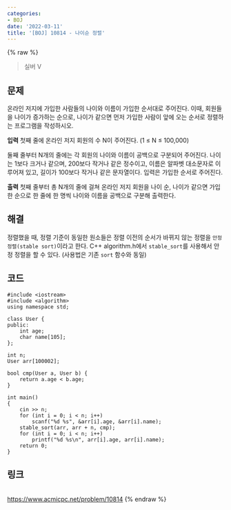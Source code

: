 ```yaml
---
categories:
- BOJ
date: '2022-03-11'
title: '[BOJ] 10814 - 나이순 정렬'
---
```


{% raw %}
> 실버 V<br>

## 문제
온라인 저지에 가입한 사람들의 나이와 이름이 가입한 순서대로 주어진다. 이때, 회원들을 나이가 증가하는 순으로, 나이가 같으면 먼저 가입한 사람이 앞에 오는 순서로 정렬하는 프로그램을 작성하시오.

**입력**
첫째 줄에 온라인 저지 회원의 수 N이 주어진다. (1 ≤ N ≤ 100,000)

둘째 줄부터 N개의 줄에는 각 회원의 나이와 이름이 공백으로 구분되어 주어진다. 나이는 1보다 크거나 같으며, 200보다 작거나 같은 정수이고, 이름은 알파벳 대소문자로 이루어져 있고, 길이가 100보다 작거나 같은 문자열이다. 입력은 가입한 순서로 주어진다.

**출력**
첫째 줄부터 총 N개의 줄에 걸쳐 온라인 저지 회원을 나이 순, 나이가 같으면 가입한 순으로 한 줄에 한 명씩 나이와 이름을 공백으로 구분해 출력한다.

##  해결
정렬했을 때, 정렬 기준이 동일한 원소들은 정렬 이전의 순서가 바뀌지 않는 정렬을 `안정 정렬(stable sort)`이라고 한다. C++ algorithm.h에서 `stable_sort`를 사용해서 안정 정렬을 할 수 있다. (사용법은 기존 `sort` 함수와 동일)

## 코드
```
#include <iostream>
#include <algorithm>
using namespace std;

class User {
public:
	int age;
	char name[105];
};

int n;
User arr[100002];

bool cmp(User a, User b) {
	return a.age < b.age;
}

int main()
{
	cin >> n;
	for (int i = 0; i < n; i++)
		scanf("%d %s", &arr[i].age, &arr[i].name);
	stable_sort(arr, arr + n, cmp);
	for (int i = 0; i < n; i++)
		printf("%d %s\n", arr[i].age, arr[i].name);
	return 0;
}
```

## 링크
<br>https://www.acmicpc.net/problem/10814
{% endraw %}